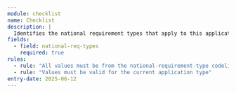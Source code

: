 ```yaml
---
module: checklist
name: Checklist
description: |
  Identifies the national requirement types that apply to this application type
fields:
  - field: national-req-types
    required: true
rules:
  - rule: "All values must be from the national-requirement-type codelist"
  - rule: "Values must be valid for the current application type"
entry-date: 2025-06-12
---
```

